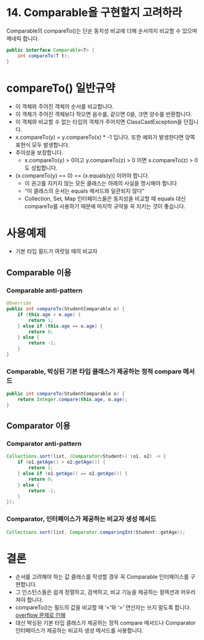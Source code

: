 # 14. Comparable을 구현할지 고려하라
Comparable의 compareTo()는 단순 동치성 비교에 더해 순서까지 비교할 수 있으며 제네릭 합니다.
```java
public interface Comparable<T> {
	int compareTo(T t);
}
```

# compareTo() 일반규약
* 이 객체와 주어진 객체의 순서를 비교합니다.
* 이 객체가 주어진 객체보다 작으면 음수를, 같으면 0을, 크면 양수를 반환합니다.
* 이 객체와 비교할 수 없는 타입의 객체가 주어지면 ClassCastException을 던집니다.
* x.compareTo(y) = y.compareTo(x) * -1 입니다. 또한 예외가 발생한다면 양쪽 표현식 모두 발생합니다.
* 추이성을 보장합니다.
    * x.compareTo(y) > 0이고 y.compareTo(z) > 0 이면 x.compareTo(z) > 0도 성립합니다.
* (x.compareTo(y) == 0) == (x.equals(y)) 이어야 합니다.
    * 이 권고를 지키지 않는 모든 클래스는 아래의 사실을 명시해야 합니다
    * “이 클래스의 순서는 equals 메서드와 일관되지 않다”
    * Collection, Set, Map 인터페이스들은 동치성을 비교할 때 equals 대신 compareTo를 사용하기 때문에 마지막 규약을 꼭 지키는 것이 좋습니다.


# 사용예제
* 기본 타입 필드가 여럿일 때의 비교자

## Comparable 이용
### Comparable anti-pattern
```java
@Override
public int compareTo(StudentComparable o) {
    if (this.age > o.age) {
		return 1;
	} else if (this.age == o.age) {
		return 0;
	} else {
		return -1;
	}
}
```

### Comparable, 박싱된 기본 타입 클래스가 제공하는 정적 compare 메서드
```java
public int compareTo(StudentComparable o) {
    return Integer.compare(this.age, o.age);
}
```

## Comparator 이용
### Comparator anti-pattern
```java
Collections.sort(list, (Comparator<Student>) (o1, o2) -> {
	if (o1.getAge() > o2.getAge()) {
		return 1;
	} else if (o1.getAge() == o2.getAge()) {
		return 0;
	} else {
		return -1;
	}
});
```

### Comparator, 인터페이스가 제공하는 비교자 생성 메서드
```java
Collections.sort(list, Comparator.comparingInt(Student::getAge));
```


# 결론
* 순서를 고려해야 하는 값 클래스를 작성할 경우 꼭 Comparable 인터페이스를 구현합니다.
* 그 인스턴스들은 쉽게 정렬하고, 검색하고, 비교 기능을 제공하는 컬렉션과 어우러져야 합니다.
* compareTo()는 필드의 값을 비교할 때 ‘<‘와 ‘>’ 연산자는 쓰지 말도록 합니다. [overflow 문제로 인해](https://monicagranbois.com/blog/java/comparing-integers-using-integercompare-vs-subtraction/)
* 대신 박싱된 기본 타입 클래스가 제공하는 정적 compare 메서드나 Comparator 인터페이스가 제공하는 비교자 생성 메서드를 사용합니다.